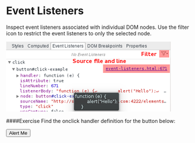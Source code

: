Event Listeners
===============

Inspect event listeners associated with individual DOM nodes. Use the filter icon to restrict the event listeners to only the selected node.

![Audits](../elements/event-listeners.png)

####Exercise‎
Find the onclick handler definition for the button below:

<button id="click-example">Alert Me</button>

<script src="../elements/event-listeners.js"></script>
